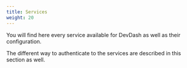 ```yaml
---
title: Services
weight: 20 
---
```


You will find here every service available for DevDash as well as their configuration.

The different way to authenticate to the services are described in this section as well.
